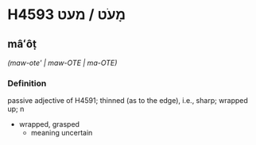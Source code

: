 # H4593 מָעֹט / מעט

## mâʻôṭ

_(maw-ote' | maw-OTE | ma-OTE)_

### Definition

passive adjective of H4591; thinned (as to the edge), i.e., sharp; wrapped up; n

- wrapped, grasped
  - meaning uncertain
